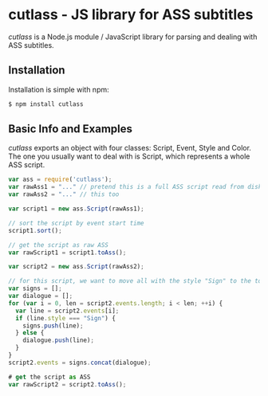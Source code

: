 # cutlass - JS library for ASS subtitles

*cutlass* is a Node.js module / JavaScript library for parsing and dealing with ASS subtitles.

## Installation

Installation is simple with npm:

```bash
$ npm install cutlass
```

## Basic Info and Examples

*cutlass* exports an object with four classes: Script, Event, Style and Color. The one you usually want to deal with is Script, which represents a whole ASS script.

```javascript
var ass = require('cutlass');
var rawAss1 = "..." // pretend this is a full ASS script read from disk
var rawAss2 = "..." // this too

var script1 = new ass.Script(rawAss1);

// sort the script by event start time
script1.sort();

// get the script as raw ASS
var rawScript1 = script1.toAss();

var script2 = new ass.Script(rawAss2);

// for this script, we want to move all with the style "Sign" to the top.
var signs = [];
var dialogue = [];
for (var i = 0, len = script2.events.length; i < len; ++i) {
  var line = script2.events[i];
  if (line.style === "Sign") {
    signs.push(line);
  } else {
    dialogue.push(line);
  }
}
script2.events = signs.concat(dialogue);

# get the script as ASS
var rawScript2 = script2.toAss();
```